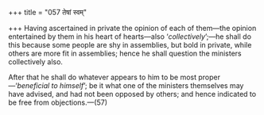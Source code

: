 +++
title = "057 तेषां स्वम्"

+++
Having ascertained in private the opinion of each of them—the opinion
entertained by them in his heart of hearts—also ‘*collectively*’;—he
shall do this because some people are shy in assemblies, but bold in
private, while others are more fit in assemblies; hence he shall
question the ministers collectively also.

After that he shall do whatever appears to him to be most proper
—‘*beneficial to himself*’; be it what one of the ministers themselves
may have advised, and had not been opposed by others; and hence
indicated to be free from objections.—(57)


